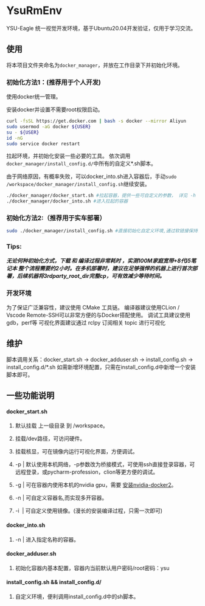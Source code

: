 # YsuRmEnv
YSU-Eagle 统一视觉开发环境，基于Ubuntu20.04开发验证，仅用于学习交流。

## 使用
将本项目文件夹命名为`docker_manager`，并放在工作目录下并初始化环境。

### 初始化方法1：(推荐用于个人开发)
使用docker统一管理。

安装docker并设置不需要root权限启动。
```bash
curl -fsSL https://get.docker.com | bash -s docker --mirror Aliyun
sudo usermod -aG docker ${USER}
su - ${USER}
id -nG
sudo service docker restart
```


拉起环境，并初始化安装一些必要的工具。
依次调用`docker_manager/install_config.d/`中所有的自定义*.sh脚本。

由于网络原因，有概率失败，可以docker_into.sh进入容器后，手动`sudo /workspace/docker_manager/install_config.sh`继续安装。
```bash
./docker_manager/docker_start.sh #拉起容器，提供一些可自定义的参数， 详见 -h
./docker_manager/docker_into.sh #进入拉起的容器
```

### 初始化方法2:（推荐用于实车部署）
```bash
sudo ./docker_manager/install_config.sh #直接初始化自定义环境,通过软链接保持路径与使用docker一致。
```

### Tips:
***无论何种初始化方式，下载 和 编译过程非常耗时 ，实测100M家庭宽带+8代i5笔记本 整个流程需要约2小时。在多机部署时，建议在足够强悍的机器上进行首次部署，后续机器将3rdparty_root_dir完整cp，可有效减少等待时间。***

### 开发环境
为了保证广泛兼容性，建议使用 CMake 工具链。
编译器建议使用CLion / Vscode  Remote-SSH可以非常方便的与Docker搭配使用。
调试工具建议使用gdb，perf等
可视化界面建议通过 rclpy 订阅相关 topic 进行可视化

## 维护
脚本调用关系：docker_start.sh -> docker_adduser.sh -> install_config.sh -> install_config.d/*.sh
如需新增环境配置，只需在install_config.d中新增一个安装脚本即可。

## 一些功能说明
#### docker_start.sh 
1) 默认挂载 上一级目录 到 /workspace。

2) 挂载/dev路径，可访问硬件。

3) 挂载核显，可在镜像内运行可视化界面，方便调试。

4) -p <Port num> | 默认使用本机网络，-p参数改为桥接模式，可使用ssh直接登录容器，可远程登录，或pycharm-profession，clion等更方便的调试。

5) -g | 可在容器内使用本机的nvidia gpu，需要 [安装nvidia-docker2](https://zhuanlan.zhihu.com/p/361934132)。

6) -n <Name> | 可自定义容器名,而实现多开容器。

7) -i <Image> | 可自定义使用镜像。(漫长的安装编译过程，只需一次即可)

#### docker_into.sh
1) -n <Name> | 进入指定名称的容器。

#### docker_adduser.sh
1) 初始化容器内基本配置，容器内当前默认用户密码/root密码：ysu

#### install_config.sh && install_config.d/
1) 自定义环境，便利调用install_config.d中的sh脚本。




